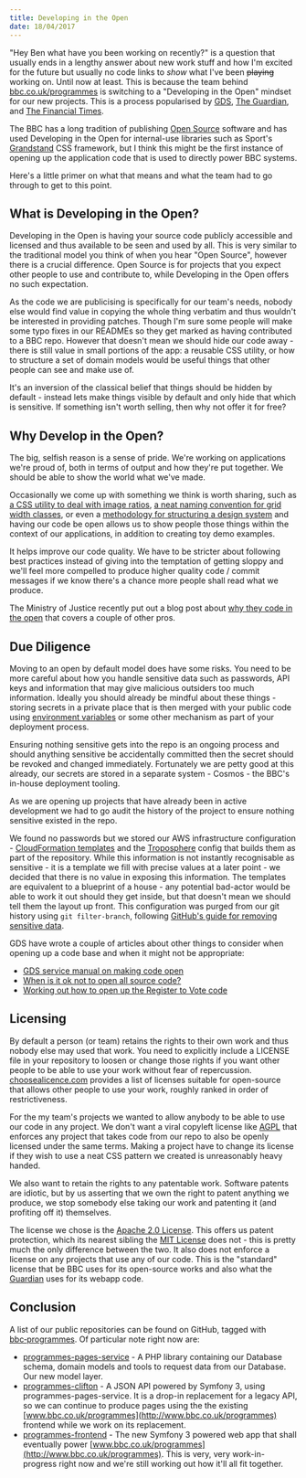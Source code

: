 ```yaml
---
title: Developing in the Open
date: 18/04/2017
---
```


"Hey Ben what have you been working on recently?" is a question that usually
ends in a lengthy answer about new work stuff and how I'm excited for the future
but usually no code links to *show* what I've been <del>playing</del> working
on. Until now at least. This is because the team behind
[bbc.co.uk/programmes](http://www.bbc.co.uk/programmes) is switching to a
"Developing in the Open" mindset for our new projects. This is a process
popularised by
[GDS](https://www.gov.uk/service-manual/technology/making-source-code-open-and-reusable),
[The Guardian](https://www.theguardian.com/info/developer-blog/2014/nov/28/developing-in-the-open),
and [The Financial Times](https://github.com/financial-times).

The BBC has a long tradition of publishing [Open Source](http://www.bbc.co.uk/opensource)
software and has used Developing in the Open for internal-use libraries
such as Sport's [Grandstand](https://github.com/bbc/grandstand) CSS framework,
but I think this might be the first instance of opening up the application code
that is used to directly power BBC systems.

Here's a little primer on what that means and what the team had to go through to
get to this point.


## What is Developing in the Open?

Developing in the Open is having your source code publicly accessible and
licensed and thus available to be seen and used by all. This is very similar to
the traditional model you think of when you hear "Open Source", however there is
a crucial difference. Open Source is for projects that you expect other people
to use and contribute to, while Developing in the Open offers no such
expectation.

As the code we are publicising is specifically for our team's needs, nobody
else would find value in copying the whole thing verbatim and thus wouldn't be
interested in providing patches. Though I'm sure some people will make some
typo fixes in our READMEs so they get marked as having contributed to a BBC
repo. However that doesn't mean we should hide our code away - there is still
value in small portions of the app: a reusable CSS utility, or how to structure
a set of domain models would be useful things that other people can see and
make use of.

It's an inversion of the classical belief that things should be hidden by
default - instead lets make things visible by default and only hide that which
is sensitive. If something isn't worth selling, then why not offer it for free?


## Why Develop in the Open?

The big, selfish reason is a sense of pride. We're working on applications
we're proud of, both in terms of output and how they're put together. We should
be able to show the world what we've made.

Occasionally we come up with something we think is worth sharing, such as
[a CSS utility to deal with image ratios](http://codepen.io/BPScott/pen/NGPMQQ),
[a neat naming convention for grid width classes](http://codepen.io/BPScott/pen/QbXBjo),
or even a [methodology for structuring a design system](https://www.youtube.com/watch?v=qSrM411MD8A)
and having our code be open allows us to show people those things within the
context of our applications, in addition to creating toy demo examples.

It helps improve our code quality. We have to be stricter about following
best practices instead of giving into the temptation of getting sloppy and we'll
feel more compelled to produce higher quality code / commit messages if we know
there's a chance more people shall read what we produce.

The Ministry of Justice recently put out a blog post about
[why they code in the open](https://mojdigital.blog.gov.uk/2017/02/21/why-we-code-in-the-open/)
that covers a couple of other pros.


## Due Diligence

Moving to an open by default model does have some risks. You need to be more
careful about how you handle sensitive data such as passwords, API keys and
information that may give malicious outsiders too much information. Ideally you
should already be mindful about these things - storing secrets in a private
place that is then merged with your public code using
[environment variables](https://12factor.net/config) or some other mechanism as
part of your deployment process.

Ensuring nothing sensitive gets into the repo is an ongoing process and should
anything sensitive be accidentally committed then the secret should be
revoked and changed immediately. Fortunately we are petty good at this already,
our secrets are stored in a separate system - Cosmos - the BBC's
in-house deployment tooling.

As we are opening up projects that have already been in active development we
had to go audit the history of the project to ensure nothing sensitive existed
in the repo.

We found no passwords but we stored our AWS infrastructure configuration -
[CloudFormation templates](https://aws.amazon.com/cloudformation/) and the
[Troposphere](https://github.com/cloudtools/troposphere) config that builds them
as part of the repository. While this information is not instantly recognisable
as
sensitive - it is a template we fill with precise values at a later point - we
decided that there is no value in exposing this information. The
templates are equivalent to a blueprint of a house - any potential bad-actor
would be able to work it out should they get inside, but that doesn't mean we
should tell them the layout up front. This configuration was purged from our git
history using `git filter-branch`, following
[GitHub's guide for removing sensitive data](https://help.github.com/articles/removing-sensitive-data-from-a-repository/).

GDS have wrote a couple of articles about other things to consider when opening
up a code base and when it might not be appropriate:

* [GDS service manual on making code open](https://www.gov.uk/service-manual/technology/making-source-code-open-and-reusable)
* [When is it ok not to open all source code?](https://gds.blog.gov.uk/2014/10/08/when-is-it-ok-not-to-open-all-source-code/)
* [Working out how to open up the Register to Vote code](https://gdstechnology.blog.gov.uk/2016/01/26/working-out-how-to-open-up-the-register-to-vote-code/)


## Licensing

By default a person (or team) retains the rights to their own work and thus
nobody else may used that work. You need to explicitly include a
LICENSE file in your repository to loosen or change those rights if you want
other people to be able to use your work without fear of repercussion.
[choosealicence.com](https://choosealicense.com/) provides a list of licenses
suitable for open-source that allows other people to use your work, roughly
ranked in order of restrictiveness.

For the my team's projects we wanted to allow anybody to be able to use our
code in any project. We don't want a viral copyleft license like
[AGPL](https://choosealicense.com/licenses/agpl-3.0/) that enforces any project
that takes code from our repo to also be openly licensed under the same terms.
Making a project have to change its license if they wish to use a neat CSS
pattern we created is unreasonably heavy handed.

We also want to retain the rights to any patentable work. Software patents are
idiotic, but by us asserting that we own the right to patent anything we
produce, we stop somebody else taking our work and patenting
it (and profiting off it) themselves.

The license we chose is the
[Apache 2.0 License](https://choosealicense.com/licenses/apache-2.0/). This
offers us patent protection, which its nearest sibling the
[MIT License](https://choosealicense.com/licenses/mit/) does not - this is
pretty much the only difference between the two. It also does not enforce a
license on any projects that use any of our code. This is the "standard" license
that be BBC uses for its open-source works and also what the
[Guardian](https://github.com/guardian/frontend) uses for its webapp code.


## Conclusion

A list of our public repositories can be found on GitHub, tagged with
[bbc&#8209;programmes](https://github.com/search?q=topic%3Abbc-programmes+org%3Abbc&type=Repositories).
Of particular note right now are:

* [programmes-pages-service](https://github.com/bbc/programmes-pages-service) -
  A PHP library containing our Database schema, domain models and tools
  to request data from our Database. Our new model layer.
* [programmes-clifton](https://github.com/bbc/programmes-clifton) - A JSON API
  powered by Symfony 3, using programmes-pages-service. It is a drop-in
  replacement for a legacy API, so we can continue to produce pages using the
  the existing [www.bbc.co.uk/programmes](http://www.bbc.co.uk/programmes)
  frontend while we work on its replacement.
* [programmes-frontend](https://github.com/bbc/programmes-frontend) - The new
  Symfony 3 powered web app that shall eventually power
  [www.bbc.co.uk/programmes](http://www.bbc.co.uk/programmes). This is very,
  very work-in-progress right now and we're still working out how it'll all
  fit together.
